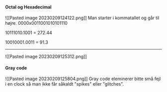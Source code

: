 
#### Octal og Hexadecimal
![[Pasted image 20230209124122.png]]
Man starter i kommatallet og går til højre.
0000x0011001010101110


10111010.1001 = 272.44

10010001.0011 = 91.3

***

![[Pasted image 20230209125312.png]]

#### Gray code

![[Pasted image 20230209125804.png]]
Gray code eleminerer bitte små fejl i en clock så man ikke får såkaldt "spikes" eller "glitches".


